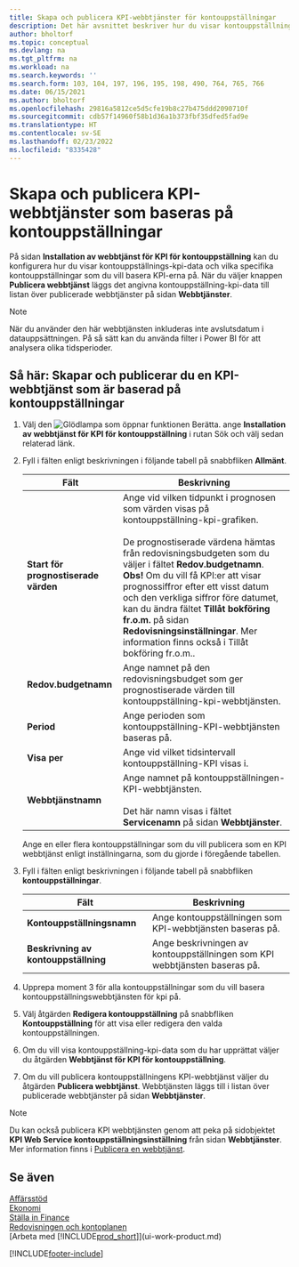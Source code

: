 ```yaml
---
title: Skapa och publicera KPI-webbtjänster för kontouppställningar
description: Det här avsnittet beskriver hur du visar kontouppställningen KPI-data baserat på specifika kontouppställningar.
author: bholtorf
ms.topic: conceptual
ms.devlang: na
ms.tgt_pltfrm: na
ms.workload: na
ms.search.keywords: ''
ms.search.form: 103, 104, 197, 196, 195, 198, 490, 764, 765, 766
ms.date: 06/15/2021
ms.author: bholtorf
ms.openlocfilehash: 29816a5812ce5d5cfe19b8c27b475ddd2090710f
ms.sourcegitcommit: cdb57f14960f58b1d36a1b373fbf35dfed5fad9e
ms.translationtype: HT
ms.contentlocale: sv-SE
ms.lasthandoff: 02/23/2022
ms.locfileid: "8335428"
---
```

# <a name="set-up-and-publish-kpi-web-services-based-on-account-schedules"></a>Skapa och publicera KPI-webbtjänster som baseras på kontouppställningar
På sidan **Installation av webbtjänst för KPI för kontouppställning** kan du konfigurera hur du visar kontouppställnings-kpi-data och vilka specifika kontouppställningar som du vill basera KPI-erna på. När du väljer knappen **Publicera webbtjänst** läggs det angivna kontouppställning-kpi-data till listan över publicerade webbtjänster på sidan **Webbtjänster**.  

> [!NOTE]
> När du använder den här webbtjänsten inkluderas inte avslutsdatum i datauppsättningen. På så sätt kan du använda filter i Power BI för att analysera olika tidsperioder.

## <a name="to-set-up-and-publish-a-kpi-web-service-that-is-based-on-account-schedules"></a>Så här: Skapar och publicerar du en KPI-webbtjänst som är baserad på kontouppställningar  
1.  Välj den ![Glödlampa som öppnar funktionen Berätta.](media/ui-search/search_small.png "Berätta vad du vill göra") ange **Installation av webbtjänst för KPI för kontouppställning** i rutan Sök och välj sedan relaterad länk.  
2.  Fyll i fälten enligt beskrivningen i följande tabell på snabbfliken **Allmänt**.  

    |Fält|Beskrivning|  
    |---------------------------------|---------------------------------------|  
    |**Start för prognostiserade värden**|Ange vid vilken tidpunkt i prognosen som värden visas på kontouppställning-kpi-grafiken.<br /><br /> De prognostiserade värdena hämtas från redovisningsbudgeten som du väljer i fältet **Redov.budgetnamn**. **Obs!** Om du vill få KPI:er att visar prognossiffror efter ett visst datum och den verkliga siffror före datumet, kan du ändra fältet **Tillåt bokföring fr.o.m.** på sidan **Redovisningsinställningar**. Mer information finns också i Tillåt bokföring fr.o.m..|  
    |**Redov.budgetnamn**|Ange namnet på den redovisningsbudget som ger prognostiserade värden till kontouppställning-kpi-webbtjänsten.|  
    |**Period**|Ange perioden som kontouppställning-KPI-webbtjänsten baseras på.|  
    |**Visa per**|Ange vid vilket tidsintervall kontouppställning-KPI visas i.|  
    |**Webbtjänstnamn**|Ange namnet på kontouppställningen-KPI-webbtjänsten.<br /><br /> Det här namn visas i fältet **Servicenamn** på sidan **Webbtjänster**.|  

    Ange en eller flera kontouppställningar som du vill publicera som en KPI webbtjänst enligt inställningarna, som du gjorde i föregående tabellen.  

3.  Fyll i fälten enligt beskrivningen i följande tabell på snabbfliken **kontouppställningar**.  

    |Fält|Beskrivning|  
    |---------------------------------|---------------------------------------|  
    |**Kontouppställningsnamn**|Ange kontouppställningen som KPI-webbtjänsten baseras på.|  
    |**Beskrivning av kontouppställning**|Ange beskrivningen av kontouppställningen som KPI webbtjänsten baseras på.|  

4.  Upprepa moment 3 för alla kontouppställningar som du vill basera kontouppställningswebbtjänsten för kpi på.  
5.  Välj åtgärden **Redigera kontouppställning** på snabbfliken **Kontouppställning** för att visa eller redigera den valda kontouppställningen.  
6.  Om du vill visa kontouppställning-kpi-data som du har upprättat väljer du åtgärden **Webbtjänst för KPI för kontouppställning**.  
7.  Om du vill publicera kontouppställningens KPI-webbtjänst väljer du åtgärden **Publicera webbtjänst**. Webbtjänsten läggs till i listan över publicerade webbtjänster på sidan **Webbtjänster**.  

> [!NOTE]  
>  Du kan också publicera KPI webbtjänsten genom att peka på sidobjektet **KPI Web Service kontouppställningsinställning** från sidan **Webbtjänster**. Mer information finns i [Publicera en webbtjänst](across-how-publish-web-service.md).  

## <a name="see-also"></a>Se även  
[Affärsstöd](bi.md)  
[Ekonomi](finance.md)  
[Ställa in Finance](finance-setup-finance.md)  
[Redovisningen och kontoplanen](finance-general-ledger.md)  
[Arbeta med [!INCLUDE[prod_short](includes/prod_short.md)]](ui-work-product.md)


[!INCLUDE[footer-include](includes/footer-banner.md)]